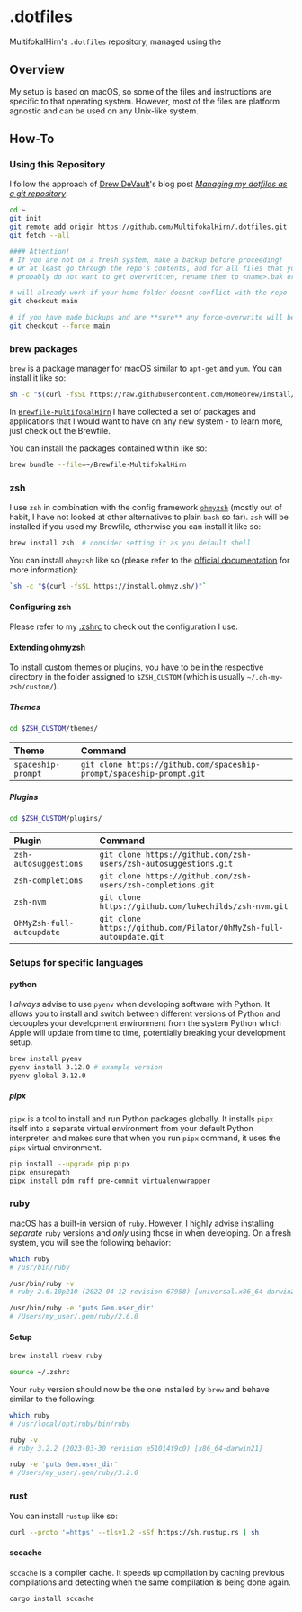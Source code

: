 # .dotfiles

MultifokalHirn's `.dotfiles` repository, managed using the

## Overview

My setup is based on macOS, so some of the files and instructions are specific
to that operating system. However, most of the files are platform agnostic and
can be used on any Unix-like system.

## How-To

### Using this Repository

I follow the approach of [Drew DeVault](https://drewdevault.com/)'s blog post
[*Managing my dotfiles as a git repository*](https://drewdevault.com/2019/12/30/dotfiles.html).

```bash
cd ~
git init
git remote add origin https://github.com/MultifokalHirn/.dotfiles.git
git fetch --all

#### Attention!
# If you are not on a fresh system, make a backup before proceeding! 
# Or at least go through the repo's contents, and for all files that you 
# probably do not want to get overwritten, rename them to <name>.bak or so.

# will already work if your home folder doesnt conflict with the repo
git checkout main 

# if you have made backups and are **sure** any force-overwrite will be fine
git checkout --force main
```

### brew packages

`brew` is a package manager for macOS similar to `apt-get` and `yum`. You can
install it like so:

```bash
sh -c "$(curl -fsSL https://raw.githubusercontent.com/Homebrew/install/HEAD/install.sh)"
```

In [`Brewfile-MultifokalHirn`](./Brewfile-MultifokalHirn) I have collected a
set of packages and applications that I would want to have on any new system -
to learn more, just check out the Brewfile.

You can install the packages contained within like so:

```bash
brew bundle --file=~/Brewfile-MultifokalHirn
```

### zsh

I use `zsh` in combination with the config framework
[`ohmyzsh`](https://github.com/ohmyzsh/ohmyzsh) (mostly out of habit, I have
not looked at other alternatives to plain `bash` so far). `zsh` will be
installed if you used my Brewfile, otherwise you can install it like so:

```bash
brew install zsh  # consider setting it as you default shell
```

You can install `ohmyzsh` like so (please refer to the
[official documentation](https://github.com/ohmyzsh/ohmyzsh/wiki) for more
information):

```bash
`sh -c "$(curl -fsSL https://install.ohmyz.sh/)"`
```

#### Configuring zsh

Please refer to my [.zshrc](.zshrc) to check out the configuration I use.

#### Extending ohmyzsh

To install custom themes or plugins, you have to be in the respective
directory in the folder assigned to `$ZSH_CUSTOM` (which is usually
`~/.oh-my-zsh/custom/`).

##### Themes

```bash
cd $ZSH_CUSTOM/themes/ 
```

| Theme              | Command                                                              |
| :----------------- | :------------------------------------------------------------------- |
| `spaceship-prompt` | `git clone https://github.com/spaceship-prompt/spaceship-prompt.git` |

##### Plugins

```bash
cd $ZSH_CUSTOM/plugins/ 
```

| Plugin                    | Command                                                            |
| :------------------------ | :----------------------------------------------------------------- |
| `zsh-autosuggestions`     | `git clone https://github.com/zsh-users/zsh-autosuggestions.git`   |
| `zsh-completions`         | `git clone https://github.com/zsh-users/zsh-completions.git`       |
| `zsh-nvm`                 | `git clone https://github.com/lukechilds/zsh-nvm.git`              |
| `OhMyZsh-full-autoupdate` | `git clone https://github.com/Pilaton/OhMyZsh-full-autoupdate.git` |
  
### Setups for specific languages

#### python

I *always* advise to use `pyenv` when developing software with Python.
It allows you to install and switch between different versions of Python and
decouples your development environment from the system Python which Apple
will update from time to time, potentially breaking your development setup.

```bash
brew install pyenv
pyenv install 3.12.0 # example version
pyenv global 3.12.0
```

##### pipx

`pipx` is a tool to install and run Python packages globally.
It installs `pipx` itself into a separate virtual environment from your
default Python interpreter, and makes sure that when you run `pipx` command,
it uses the `pipx` virtual environment.

```bash
pip install --upgrade pip pipx
pipx ensurepath
pipx install pdm ruff pre-commit virtualenvwrapper
```

### ruby

macOS has a built-in version of `ruby`. However, I highly advise installing
*separate* `ruby` versions and *only* using those in when developing. On a
fresh system, you will see the following behavior:

```bash
which ruby
# /usr/bin/ruby

/usr/bin/ruby -v
# ruby 2.6.10p210 (2022-04-12 revision 67958) [universal.x86_64-darwin21]

/usr/bin/ruby -e 'puts Gem.user_dir'
# /Users/my_user/.gem/ruby/2.6.0
```

#### Setup

```bash
brew install rbenv ruby

source ~/.zshrc
```

Your `ruby` version should now be the one installed by `brew` and behave
similar to the following:

``` bash
which ruby
# /usr/local/opt/ruby/bin/ruby

ruby -v
# ruby 3.2.2 (2023-03-30 revision e51014f9c0) [x86_64-darwin21]

ruby -e 'puts Gem.user_dir'
# /Users/my_user/.gem/ruby/3.2.0
```

### rust

You can install `rustup` like so:

```bash
curl --proto '=https' --tlsv1.2 -sSf https://sh.rustup.rs | sh
```

#### sccache

`sccache` is a compiler cache. It speeds up compilation by caching previous compilations and detecting when the same compilation is being done again.

```bash
cargo install sccache
```

<!-- 
#### fonts & icons

```bash
brew tap shaunsingh/SFMono-Nerd-Font-Ligaturized
brew install --cask font-sf-mono-nerd-font-ligaturized
brew install hicolor-icon-theme
wget https://github.com/ryanoasis/nerd-fonts/releases/download/v3.1.1/Hack.zip ~/Downloads/Hack.zip
```
brew install orbstack
``` -->
<!-- ```diff
   - plugins=(...)
   + plugins=(... evalcache)
``` -->
